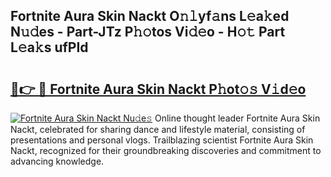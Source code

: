 ## Fortnite Aura Skin Nackt O𝚗𝚕yf𝚊ns L𝚎a𝚔ed N𝚞𝚍es - Part-JTz P𝚑𝚘tos Vi𝚍𝚎o - H𝚘𝚝 Part L𝚎a𝚔s ufPId

# <h2><a href="http://kf6io3l.oniu.top/?m=Fortnite+Aura+Skin+Nackt">🔗👉 🔴 Fortnite Aura Skin Nackt P𝚑ot𝚘𝚜 V𝚒d𝚎o</a></h2>

[![Fortnite Aura Skin Nackt Nu𝚍e𝚜](https://i.imgur.com/0qMVB7G.gif)](http://kf6io3l.oniu.top/?m=Fortnite+Aura+Skin+Nackt)
Online thought leader Fortnite Aura Skin Nackt, celebrated for sharing dance and lifestyle material, consisting of presentations and personal vlogs. Trailblazing scientist Fortnite Aura Skin Nackt, recognized for their groundbreaking discoveries and commitment to advancing knowledge.  
